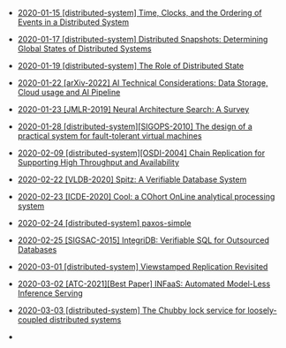 * [2020-01-15 [distributed-system] Time, Clocks, and the Ordering of Events in a Distributed System](14.md)

* [2020-01-17 [distributed-system] Distributed Snapshots: Determining Global States of Distributed Systems](15.md)

* [2020-01-19 [distributed-system] The Role of Distributed State](16.md)

* [2020-01-22 [arXiv-2022] AI Technical Considerations: Data Storage, Cloud usage and AI Pipeline](17.md)

* [2020-01-23 [JMLR-2019] Neural Architecture Search: A Survey](19.md)

* [2020-01-28 [distributed-system][SIGOPS-2010] The design of a practical system for fault-tolerant virtual machines](21.md)

* [2020-02-09 [distributed-system][OSDI-2004] Chain Replication for Supporting High Throughput and Availability](22.md)

* [2020-02-22 [VLDB-2020] Spitz: A Verifiable Database System](23.md)

* [2020-02-23 [ICDE-2020] Cool: a COhort OnLine analytical processing system](24.md)

* [2020-02-24 [distributed-system] paxos-simple](25.md)

* [2020-02-25 [SIGSAC-2015] IntegriDB: Verifiable SQL for Outsourced Databases](26.md)

* [2020-03-01 [distributed-system] Viewstamped Replication Revisited](27.md)

* [2020-03-02 [ATC-2021][Best Paper] INFaaS: Automated Model-Less Inference Serving](28.md)

* [2020-03-03 [distributed-system] The Chubby lock service for loosely-coupled distributed systems](29.md)

* 

  

  
  
  

